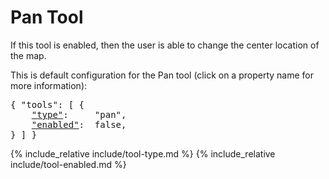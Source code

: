 # Pan Tool

If this tool is enabled, then the user is able to change the center location of the map.

This is default configuration for the Pan tool (click on a property name for more information):
<pre>
{ "tools": [ {
    <a href="#type-property"        >"type"</a>:     "pan",
    <a href="#enabled-property"     >"enabled"</a>:  false,
} ] }
</pre>

{% include_relative include/tool-type.md %}
{% include_relative include/tool-enabled.md %}
